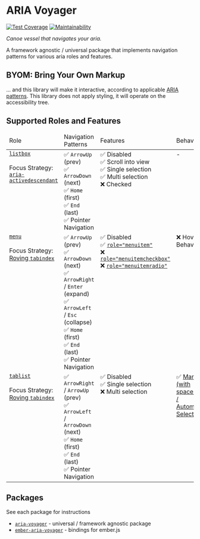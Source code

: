 # ARIA Voyager

[![Test Coverage](https://api.codeclimate.com/v1/badges/6bd88c10540e66d94e2a/test_coverage)](https://codeclimate.com/github/hokulea/aria-voyager/test_coverage)
[![Maintainability](https://api.codeclimate.com/v1/badges/6bd88c10540e66d94e2a/maintainability)](https://codeclimate.com/github/hokulea/aria-voyager/maintainability)

_Canoe vessel that navigates your aria._

A framework agnostic / universal package that implements navigation patterns for
various aria roles and features.

## BYOM: Bring Your Own Markup

... and this library will make it interactive, according to applicable [ARIA
patterns](https://www.w3.org/WAI/ARIA/apg/patterns/). This library does not
apply styling, it will operate on the accessibility tree.

## Supported Roles and Features

<table>
<thead>
  <tr>
    <td>Role</td>
    <td>Navigation Patterns</td>
    <td>Features</td>
    <td>Behavior</td>
  </tr>
</thead>
<tbody>
  <tr style="vertical-align: top">
    <td>
      <a href="https://www.w3.org/TR/wai-aria-1.2/#listbox" target="_blank"><code>listbox</code></a><br><br>
      Focus Strategy:<br>
      <a href="https://www.w3.org/WAI/ARIA/apg/practices/keyboard-interface/#kbd_focus_activedescendant" target="_blank">
      <code>aria-activedescendant</code>
      </a>
    </td>
    <td>
      ✅ <code>ArrowUp</code> (prev)<br>
      ✅ <code>ArrowDown</code> (next)<br>
      ✅ <code>Home</code> (first)<br>
      ✅ <code>End</code> (last)<br>
      ✅ Pointer Navigation
    </td>
    <td>
      ✅ Disabled<br>
      ✅ Scroll into view<br>
      ✅ Single selection<br>
      ✅ Multi selection<br>
      ❌ Checked<br>
    </td>
    <td>
      -
    </td>
  </tr>
  <tr style="vertical-align: top">
    <td>
      <a href="https://www.w3.org/TR/wai-aria-1.2/#menu" target="_blank"><code>menu</code></a><br><br>
      Focus Strategy:<br>
      <a href="https://www.w3.org/WAI/ARIA/apg/practices/keyboard-interface/#kbd_roving_tabindex" target="_blank">Roving <code>tabindex</code></a>
    </td>
    <td>
      ✅ <code>ArrowUp</code> (prev)<br>
      ✅ <code>ArrowDown</code> (next)<br>
      ✅ <code>ArrowRight</code> / <code>Enter</code> (expand)<br>
      ✅ <code>ArrowLeft</code> / <code>Esc</code> (collapse)<br>
      ✅ <code>Home</code> (first)<br>
      ✅ <code>End</code> (last)<br>
      ✅ Pointer Navigation
    </td>
    <td>
      ✅ Disabled<br>
      ✅ <a href="https://www.w3.org/TR/wai-aria-1.2/#menuitem" target="_blank"><code>role="menuitem"</code></a><br>
      ❌ <a href="https://www.w3.org/TR/wai-aria-1.2/#menuitemcheckbox" target="_blank"><code>role="menuitemcheckbox"</code></a><br>
      ❌ <a href="https://www.w3.org/TR/wai-aria-1.2/#menuitemradio" target="_blank"><code>role="menuitemradio"</code></a>
    </td>
    <td>
      ❌ Hover Behavior<br>
    </td>
  </tr>
  <tr style="vertical-align: top">
    <td>
      <a href="https://www.w3.org/TR/wai-aria-1.2/#tablist" target="_blank"><code>tablist</code></a><br><br>
      Focus Strategy:<br>
      <a href="https://www.w3.org/WAI/ARIA/apg/practices/keyboard-interface/#kbd_roving_tabindex" target="_blank">Roving <code>tabindex</code></a>
    </td>
    <td>
      ✅ <code>ArrowRight</code> / <code>ArrowUp</code> (prev)<br>
      ✅ <code>ArrowLeft</code> / <code>ArrowDown</code> (next)<br>
      ✅ <code>Home</code> (first)<br>
      ✅ <code>End</code> (last)<br>
      ✅ Pointer Navigation
    </td>
    <td>
      ✅ Disabled<br>
      ✅ Single selection<br>
      ❌ Multi selection<br>
    </td>
    <td>
      ✅ <a href="https://www.w3.org/WAI/ARIA/apg/patterns/tabs/#keyboardinteraction">Manual (with spacebar) / Automatic Selection</a><br>
    </td>
  </tr>
</tbody>
</table>

## Packages

See each package for instructions

- [`aria-voyager`](./packages/aria-voyager/README.md) - universal / framework agnostic package
- [`ember-aria-voyager`](./packages/ember-aria-voyager/package/README.md) - bindings for ember.js

